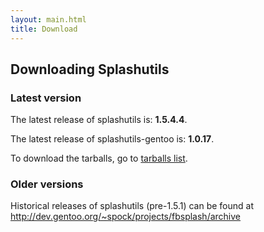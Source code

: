 ```yaml
---
layout: main.html
title: Download
---
```


Downloading Splashutils
-----------------------

### Latest version

The latest release of splashutils is: **1.5.4.4**.

The latest release of splashutils-gentoo is: **1.0.17**.

To download the tarballs, go to [tarballs list](/tarballs/index.html).

### Older versions

Historical releases of splashutils (pre-1.5.1) can be found at <http://dev.gentoo.org/~spock/projects/fbsplash/archive>

